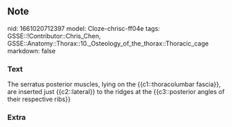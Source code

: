 ## Note
nid: 1661020712397
model: Cloze-chrisc-ff04e
tags: GSSE::!Contributor::Chris_Chen, GSSE::Anatomy::Thorax::10._Osteology_of_the_thorax::Thoracic_cage
markdown: false

### Text
<div class='toggle'>
  The serratus posterior muscles, lying on the {{c1::thoracolumbar
  fascia}}, are inserted just {{c2::lateral}} to the ridges at the
  {{c3::posterior angles of their respective ribs}}
</div>

### Extra

